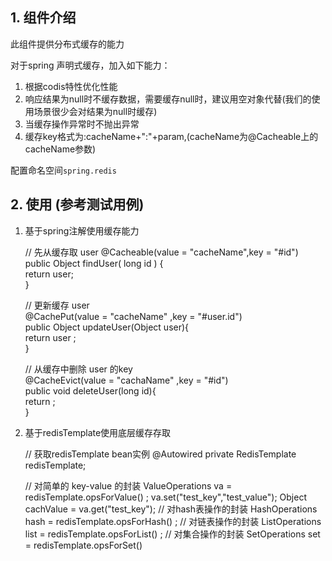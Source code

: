 ## 1. 组件介绍

此组件提供分布式缓存的能力

对于spring 声明式缓存，加入如下能力：

1. 根据codis特性优化性能
2. 响应结果为null时不缓存数据，需要缓存null时，建议用空对象代替(我们的使用场景很少会对结果为null时缓存)
3. 当缓存操作异常时不抛出异常
4. 缓存key格式为:cacheName+":"+param,(cacheName为@Cacheable上的cacheName参数)

配置命名空间`spring.redis`

## 2. 使用 (参考测试用例)
         
1) 基于spring注解使用缓存能力

    // 先从缓存取 user 
    @Cacheable(value = "cacheName",key = "#id")   
     public Object findUser( long id ) {    
       return user;    
     }    

    // 更新缓存 user    
    @CachePut(value = "cacheName" ,key = "#user.id")        
    public Object updateUser(Object user){     
      return  user ;      
    }      

    // 从缓存中删除 user 的key   
    @CacheEvict(value = "cachaName" ,key = "#id")   
    public void deleteUser(long id){    
      return ;   
    }

2) 基于redisTemplate使用底层缓存存取    

    // 获取redisTemplate bean实例 
    @Autowired
    private RedisTemplate redisTemplate;
    
    // 对简单的 key-value 的封装
    ValueOperations va = redisTemplate.opsForValue() ;
    va.set("test_key","test_value");
    Object cachValue = va.get("test_key");
    // 对hash表操作的封装 
    HashOperations hash =  redisTemplate.opsForHash() ;
    // 对链表操作的封装 
    ListOperations list = redisTemplate.opsForList() ;
    // 对集合操作的封装 
    SetOperations set = redisTemplate.opsForSet() 


